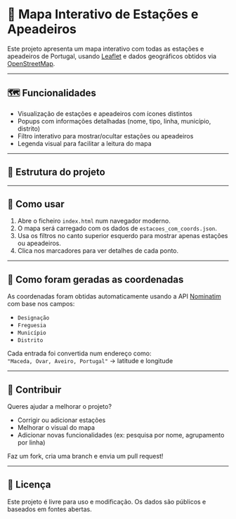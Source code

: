 # 🚆 Mapa Interativo de Estações e Apeadeiros

Este projeto apresenta um mapa interativo com todas as estações e apeadeiros de Portugal, usando [Leaflet](https://leafletjs.com/) e dados geográficos obtidos via [OpenStreetMap](https://www.openstreetmap.org/).

---

## 🗺️ Funcionalidades

- Visualização de estações e apeadeiros com ícones distintos
- Popups com informações detalhadas (nome, tipo, linha, município, distrito)
- Filtro interativo para mostrar/ocultar estações ou apeadeiros
- Legenda visual para facilitar a leitura do mapa

---

## 📂 Estrutura do projeto

---

## 🚀 Como usar

1. Abre o ficheiro `index.html` num navegador moderno.
2. O mapa será carregado com os dados de `estacoes_com_coords.json`.
3. Usa os filtros no canto superior esquerdo para mostrar apenas estações ou apeadeiros.
4. Clica nos marcadores para ver detalhes de cada ponto.

---

## 🧠 Como foram geradas as coordenadas

As coordenadas foram obtidas automaticamente usando a API [Nominatim](https://nominatim.openstreetmap.org/) com base nos campos:

- `Designação`
- `Freguesia`
- `Município`
- `Distrito`

Cada entrada foi convertida num endereço como:  
`"Maceda, Ovar, Aveiro, Portugal"` → latitude e longitude

---

## 🤝 Contribuir

Queres ajudar a melhorar o projeto?

- Corrigir ou adicionar estações
- Melhorar o visual do mapa
- Adicionar novas funcionalidades (ex: pesquisa por nome, agrupamento por linha)

Faz um fork, cria uma branch e envia um pull request!

---

## 📄 Licença

Este projeto é livre para uso e modificação. Os dados são públicos e baseados em fontes abertas.
